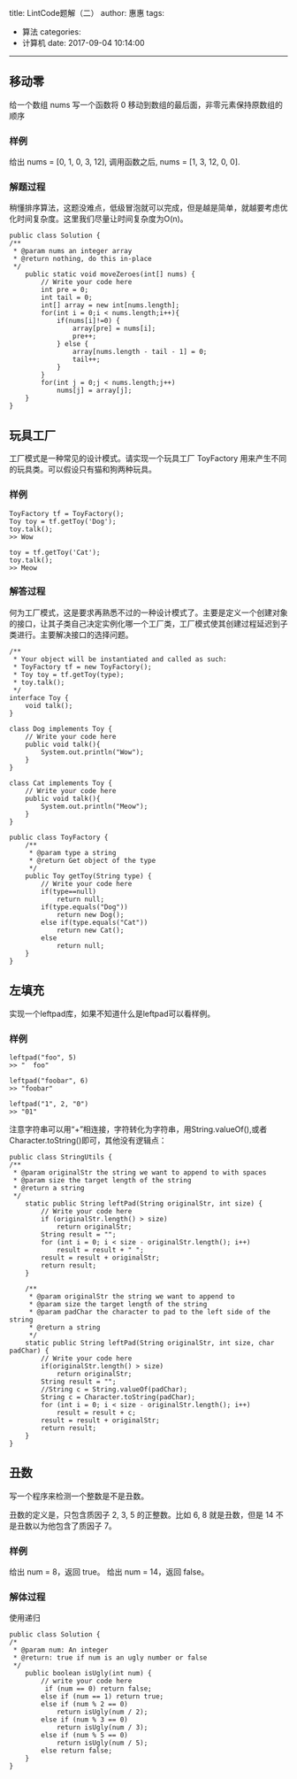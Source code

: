 title: LintCode题解（二）
author: 惠惠
tags:
  - 算法
categories:
  - 计算机
date: 2017-09-04 10:14:00
---

## 移动零
给一个数组 nums 写一个函数将 0 移动到数组的最后面，非零元素保持原数组的顺序

### 样例
给出 nums = [0, 1, 0, 3, 12], 调用函数之后, nums = [1, 3, 12, 0, 0].

### 解题过程

稍懂排序算法，这题没难点，低级冒泡就可以完成，但是越是简单，就越要考虑优化时间复杂度。这里我们尽量让时间复杂度为O(n)。

	public class Solution {
    /**
     * @param nums an integer array
     * @return nothing, do this in-place
     */
	  	public static void moveZeroes(int[] nums) {
	        // Write your code here
	        int pre = 0;
	        int tail = 0;
	        int[] array = new int[nums.length];
	        for(int i = 0;i < nums.length;i++){
	            if(nums[i]!=0) {
	                array[pre] = nums[i];
	                pre++;
	            } else {
	                array[nums.length - tail - 1] = 0;
	                tail++;
	            }
	        }
	        for(int j = 0;j < nums.length;j++)
	            nums[j] = array[j];
	    }
	}


## 玩具工厂
工厂模式是一种常见的设计模式。请实现一个玩具工厂 ToyFactory 用来产生不同的玩具类。可以假设只有猫和狗两种玩具。

### 样例

	ToyFactory tf = ToyFactory();
	Toy toy = tf.getToy('Dog');
	toy.talk(); 
	>> Wow

	toy = tf.getToy('Cat');
	toy.talk();
	>> Meow

### 解答过程
何为工厂模式，这是要求再熟悉不过的一种设计模式了。主要是定义一个创建对象的接口，让其子类自己决定实例化哪一个工厂类，工厂模式使其创建过程延迟到子类进行。主要解决接口的选择问题。
	
	/**
	 * Your object will be instantiated and called as such:
	 * ToyFactory tf = new ToyFactory();
	 * Toy toy = tf.getToy(type);
	 * toy.talk();
	 */
	interface Toy {
	    void talk();
	}

	class Dog implements Toy {
	    // Write your code here
	    public void talk(){
	        System.out.println("Wow");
	    }
	}

	class Cat implements Toy {
	    // Write your code here
	    public void talk(){
	        System.out.println("Meow");
	    }
	}

	public class ToyFactory {
	    /**
	     * @param type a string
	     * @return Get object of the type
	     */
	    public Toy getToy(String type) {
	        // Write your code here
	        if(type==null)
	            return null;
	        if(type.equals("Dog"))
	            return new Dog();
	        else if(type.equals("Cat"))
	            return new Cat();
	        else
	            return null;
	    }
	}


## 左填充
实现一个leftpad库，如果不知道什么是leftpad可以看样例。

### 样例
	
	leftpad("foo", 5)
	>> "  foo"

	leftpad("foobar", 6)
	>> "foobar"

	leftpad("1", 2, "0")
	>> "01"

注意字符串可以用“+”相连接，字符转化为字符串，用String.valueOf(),或者Character.toString()即可，其他没有逻辑点：

	public class StringUtils {
    /**
     * @param originalStr the string we want to append to with spaces
     * @param size the target length of the string
     * @return a string
     */
	    static public String leftPad(String originalStr, int size) {
	        // Write your code here
	        if (originalStr.length() > size)
	            return originalStr;
	        String result = "";
	        for (int i = 0; i < size - originalStr.length(); i++)
	            result = result + " ";
	        result = result + originalStr;
	        return result;
	    }

	    /**
	     * @param originalStr the string we want to append to
	     * @param size the target length of the string
	     * @param padChar the character to pad to the left side of the string
	     * @return a string
	     */
	    static public String leftPad(String originalStr, int size, char padChar) {
	        // Write your code here
	        if(originalStr.length() > size)
	            return originalStr;
	        String result = "";
	        //String c = String.valueOf(padChar);
	        String c = Character.toString(padChar);
	        for (int i = 0; i < size - originalStr.length(); i++)
	            result = result + c;
	        result = result + originalStr;
	        return result;
	    }
	}

## 丑数
写一个程序来检测一个整数是不是丑数。

丑数的定义是，只包含质因子 2, 3, 5 的正整数。比如 6, 8 就是丑数，但是 14 不是丑数以为他包含了质因子 7。

### 样例
给出 num = 8，返回 true。
给出 num = 14，返回 false。

### 解体过程
使用递归

	public class Solution {
    /*
     * @param num: An integer
     * @return: true if num is an ugly number or false
     */
	    public boolean isUgly(int num) {
	        // write your code here
	         if (num == 0) return false;
	        else if (num == 1) return true;
	        else if (num % 2 == 0)
	            return isUgly(num / 2);
	        else if (num % 3 == 0)
	            return isUgly(num / 3);
	        else if (num % 5 == 0)
	            return isUgly(num / 5);
	        else return false;    
	    }
	} 	